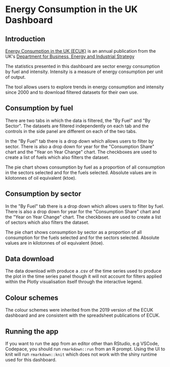 # Energy Consumption in the UK Dashboard

## Introduction

[Energy Consumption in the UK (ECUK)](https://www.gov.uk/government/statistics/energy-consumption-in-the-uk) is an annual publication from the UK's [Department for Business, Energy and Industrial Strategy](https://www.gov.uk/government/organisations/department-for-business-energy-and-industrial-strategy)

The statistics presented in this dashboard are sector energy consumption by fuel and intensity. Intensity is a measure of energy consumption per unit of output.

The tool allows users to explore trends in energy consumption and intensity since 2000 and to download filtered datasets for their own use.

## Consumption by fuel

There are two tabs in which the data is filtered, the "By Fuel" and "By Sector". The datasets are filtered independently on each tab and the controls in the side panel are different on each of the two tabs.

In the "By Fuel" tab there is a drop down which allows users to filter by sector. There is also a drop down for year for the "Consumption Share" chart and the "Year on Year Change" chart. The checkboxes are used to create a list of fuels which also filters the dataset.

The pie chart shows consumption by fuel as a proportion of all consumption in the sectors selected and for the fuels selected. Absolute values are in kilotonnes of oil equivalent (ktoe).

## Consumption by sector

In the "By Fuel" tab there is a drop down which allows users to filter by fuel. There is also a drop down for year for the "Consumption Share" chart and the "Year on Year Change" chart. The checkboxes are used to create a list of sectors which also filters the dataset.

The pie chart shows consumption by sector as a proportion of all consumption for the fuels selected and for the sectors selected. Absolute values are in kilotonnes of oil equivalent (ktoe).

## Data download

The data download with produce a .csv of the time series used to produce the plot in the time series panel though it will not account for filters applied within the Plotly visualisation itself through the interactive legend.

## Colour schemes

The colour schemes were inherited from the 2019 version of the ECUK dashboard and are consistent with the spreadsheet publications of ECUK.

## Running the app

If you want to run the app from an editor other than RStudio, e.g VSCode, Codepace, you should run `rmarkdown::run` from an R prompt. Using the UI to knit will run `rmarkdown::knit` which does not work with the shiny runtime used for this dashboard.

